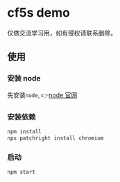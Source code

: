 # cf5s demo

仅做交流学习用，如有侵权请联系删除。

## 使用

### 安装 node

先安装`node`, 👉[node 官网](https://nodejs.org/zh-cn/)

### 安装依赖

```bash
npm install
npx patchright install chromium
```

### 启动

```bash
npm start
```

